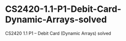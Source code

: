 # CS2420-1.1-P1-Debit-Card-Dynamic-Arrays-solved
CS2420 1.1 P1 – Debit Card (Dynamic Arrays) solved
